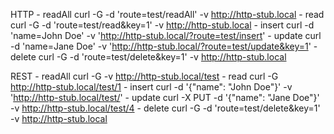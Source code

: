 HTTP
    - readAll   curl -G -d 'route=test/readAll' -v http://http-stub.local
    - read      curl -G -d 'route=test/read&key=1' -v http://http-stub.local
    - insert    curl  -d 'name=John Doe' -v 'http://http-stub.local/?route=test/insert'
    - update    curl  -d 'name=Jane Doe' -v 'http://http-stub.local/?route=test/update&key=1'
    - delete    curl -G -d 'route=test/delete&key=1' -v http://http-stub.local
    
REST
    - readAll   curl -G -v http://http-stub.local/test
    - read      curl -G http://http-stub.local/test/1
    - insert    curl  -d '{"name": "John Doe"}' -v 'http://http-stub.local/test/'
    - update    curl -X PUT -d '{"name": "Jane Doe"}' -v http://http-stub.local/test/4
    - delete    curl -G -d 'route=test/delete&key=1' -v http://http-stub.local